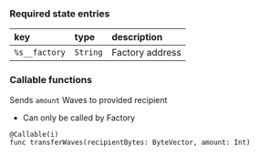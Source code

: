 ### Required state entries

| key           | type     | description     |
| :------------ | :------- | :-------------- |
| `%s__factory` | `String` | Factory address |

### Callable functions

Sends `amount` Waves to provided recipient
- Can only be called by Factory

```
@Callable(i)
func transferWaves(recipientBytes: ByteVector, amount: Int)
```
